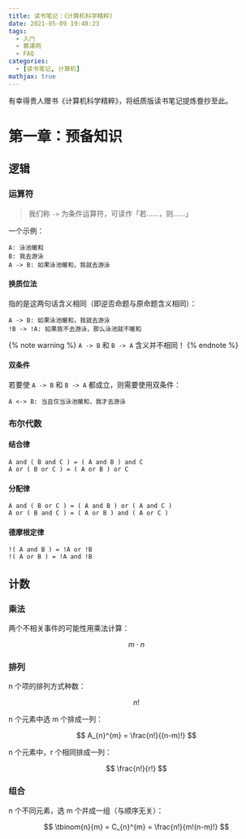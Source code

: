 ```yaml
---
title: 读书笔记：《计算机科学精粹》
date: 2021-05-09 19:48:23
tags:
  - 入门
  - 慕课网
  - FAQ
categories:
  - [读书笔记, 计算机]
mathjax: true
---
```


有幸得贵人赠书《计算机科学精粹》，将纸质版读书笔记提炼誊抄至此。

<!-- more -->

# 第一章：预备知识

## 逻辑

### 运算符

> 我们称 `->` 为条件运算符，可读作「若……，则……」

一个示例：

```text
A: 泳池暖和
B: 我去游泳
A -> B: 如果泳池暖和，我就去游泳
```

#### 换质位法

指的是这两句话含义相同（即逆否命题与原命题含义相同）：

```text
A -> B: 如果泳池暖和，我就去游泳
!B -> !A: 如果我不去游泳，那么泳池就不暖和
```

{% note warning %}
`A -> B` 和 `B -> A` 含义并不相同！
{% endnote %}

#### 双条件

若要使 `A -> B` 和 `B -> A` 都成立，则需要使用双条件：

```text
A <-> B: 当且仅当泳池暖和，我才去游泳
```

### 布尔代数

#### 结合律

```text
A and ( B and C ) = ( A and B ) and C
A or ( B or C ) = ( A or B ) or C
```

#### 分配律

```text
A and ( B or C ) = ( A and B ) or ( A and C )
A or ( B and C ) = ( A or B ) and ( A or C )
```

#### 德摩根定律

```text
!( A and B ) = !A or !B
!( A or B ) = !A and !B 
```

## 计数

### 乘法

两个不相关事件的可能性用乘法计算：

$$
{m}\cdot{n}
$$

### 排列

n 个项的排列方式种数：

$$
n!
$$

n 个元素中选 m 个排成一列：

$$
A_{n}^{m} = \frac{n!}{(n-m)!}
$$

n 个元素中，r 个相同排成一列：

$$
\frac{n!}{r!}
$$

### 组合

n 个不同元素，选 m 个并成一组（与顺序无关）：

$$
\tbinom{n}{m} = C_{n}^{m} = \frac{n!}{m!(n-m)!}
$$